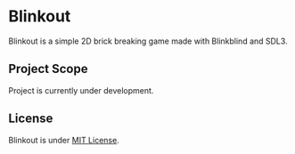 # Blinkout

Blinkout is a simple 2D brick breaking game made with Blinkblind and SDL3.

## Project Scope

Project is currently under development.

## License

Blinkout is under [MIT License](./LICENSE).
